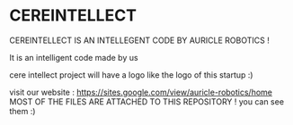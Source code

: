 # CEREINTELLECT
CEREINTELLECT IS AN INTELLEGENT CODE BY AURICLE ROBOTICS  !

It is an intelligent code made by us 

cere intellect project will have a logo like the logo of this startup  :)


visit our website :  https://sites.google.com/view/auricle-robotics/home
MOST OF THE FILES ARE ATTACHED TO THIS REPOSITORY !
you can see them  :)


















